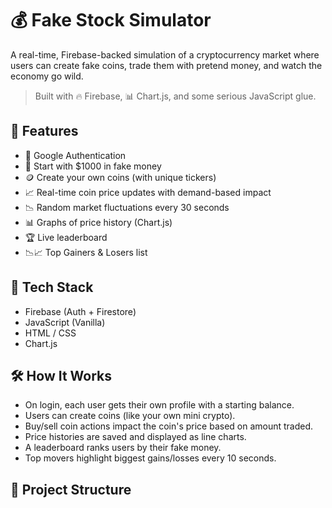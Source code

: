 # 💰 Fake Stock Simulator

A real-time, Firebase-backed simulation of a cryptocurrency market where users can create fake coins, trade them with pretend money, and watch the economy go wild.

> Built with 🔥 Firebase, 📊 Chart.js, and some serious JavaScript glue.

## 🚀 Features

- 🔐 Google Authentication
- 💸 Start with $1000 in fake money
- 🪙 Create your own coins (with unique tickers)
- 📈 Real-time coin price updates with demand-based impact
- 📉 Random market fluctuations every 30 seconds
- 📊 Graphs of price history (Chart.js)
- 🏆 Live leaderboard
- 📉📈 Top Gainers & Losers list

## 🔧 Tech Stack

- Firebase (Auth + Firestore)
- JavaScript (Vanilla)
- HTML / CSS
- Chart.js

## 🛠️ How It Works

- On login, each user gets their own profile with a starting balance.
- Users can create coins (like your own mini crypto).
- Buy/sell coin actions impact the coin's price based on amount traded.
- Price histories are saved and displayed as line charts.
- A leaderboard ranks users by their fake money.
- Top movers highlight biggest gains/losses every 10 seconds.

## 📁 Project Structure

